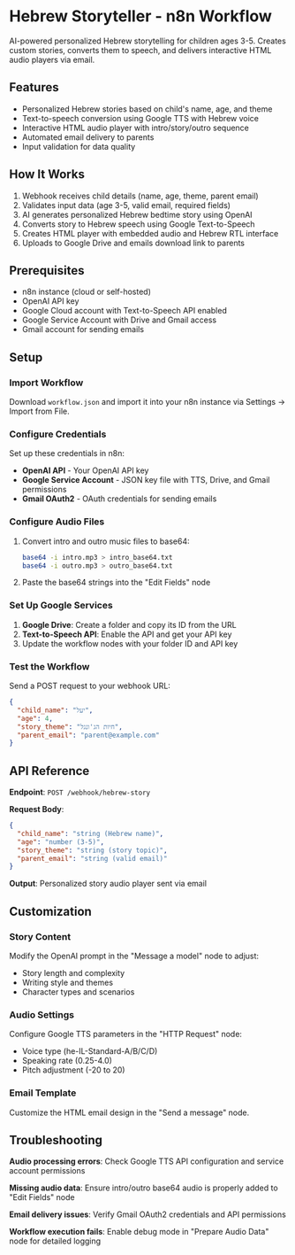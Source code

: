 # Hebrew Storyteller - n8n Workflow

AI-powered personalized Hebrew storytelling for children ages 3-5. Creates custom stories, converts them to speech, and delivers interactive HTML audio players via email.

## Features

- Personalized Hebrew stories based on child's name, age, and theme
- Text-to-speech conversion using Google TTS with Hebrew voice
- Interactive HTML audio player with intro/story/outro sequence
- Automated email delivery to parents
- Input validation for data quality

## How It Works

1. Webhook receives child details (name, age, theme, parent email)
2. Validates input data (age 3-5, valid email, required fields)
3. AI generates personalized Hebrew bedtime story using OpenAI
4. Converts story to Hebrew speech using Google Text-to-Speech
5. Creates HTML player with embedded audio and Hebrew RTL interface
6. Uploads to Google Drive and emails download link to parents

## Prerequisites

- n8n instance (cloud or self-hosted)
- OpenAI API key
- Google Cloud account with Text-to-Speech API enabled
- Google Service Account with Drive and Gmail access
- Gmail account for sending emails

## Setup

### Import Workflow
Download `workflow.json` and import it into your n8n instance via Settings → Import from File.

### Configure Credentials
Set up these credentials in n8n:
- **OpenAI API** - Your OpenAI API key
- **Google Service Account** - JSON key file with TTS, Drive, and Gmail permissions
- **Gmail OAuth2** - OAuth credentials for sending emails

### Configure Audio Files
1. Convert intro and outro music files to base64:
   ```bash
   base64 -i intro.mp3 > intro_base64.txt
   base64 -i outro.mp3 > outro_base64.txt
   ```
2. Paste the base64 strings into the "Edit Fields" node

### Set Up Google Services
1. **Google Drive**: Create a folder and copy its ID from the URL
2. **Text-to-Speech API**: Enable the API and get your API key
3. Update the workflow nodes with your folder ID and API key

### Test the Workflow
Send a POST request to your webhook URL:

```json
{
  "child_name": "יעל",
  "age": 4,
  "story_theme": "חיות הג'ונגל",
  "parent_email": "parent@example.com"
}
```

## API Reference

**Endpoint**: `POST /webhook/hebrew-story`

**Request Body**:
```json
{
  "child_name": "string (Hebrew name)",
  "age": "number (3-5)",
  "story_theme": "string (story topic)",
  "parent_email": "string (valid email)"
}
```

**Output**: Personalized story audio player sent via email

## Customization

### Story Content
Modify the OpenAI prompt in the "Message a model" node to adjust:
- Story length and complexity
- Writing style and themes
- Character types and scenarios

### Audio Settings
Configure Google TTS parameters in the "HTTP Request" node:
- Voice type (he-IL-Standard-A/B/C/D)
- Speaking rate (0.25-4.0)
- Pitch adjustment (-20 to 20)

### Email Template
Customize the HTML email design in the "Send a message" node.

## Troubleshooting

**Audio processing errors**: Check Google TTS API configuration and service account permissions

**Missing audio data**: Ensure intro/outro base64 audio is properly added to "Edit Fields" node

**Email delivery issues**: Verify Gmail OAuth2 credentials and API permissions

**Workflow execution fails**: Enable debug mode in "Prepare Audio Data" node for detailed logging
